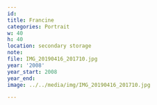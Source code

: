 ```yaml
---
id:
title: Francine
categories: Portrait
w: 40
h: 40
location: secondary storage
note:
file: IMG_20190416_201710.jpg
year: '2008'
year_start: 2008
year_end:
image: ../../media/img/IMG_20190416_201710.jpg

---
```

